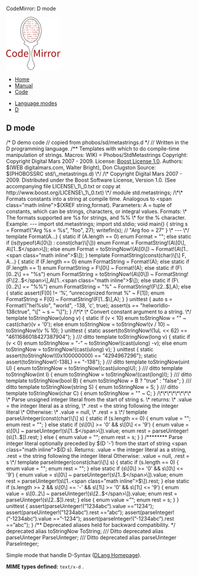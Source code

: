 CodeMirror: D mode

[<img src="../../doc/logo.png" id="logo" />](http://codemirror.net)

-   [Home](../../index.html)
-   [Manual](../../doc/manual.html)
-   [Code](https://github.com/marijnh/codemirror)

<!-- -->

-   [Language modes](../index.html)
-   <a href="#" class="active">D</a>

D mode
------

/\* D demo code // copied from phobos/sd/metastrings.d \*/ // Written in the D programming language. /\*\* Templates with which to do compile-time manipulation of strings. Macros: WIKI = Phobos/StdMetastrings Copyright: Copyright Digital Mars 2007 - 2009. License: [Boost License 1.0](http://www.boost.org/LICENSE_1_0.txt). Authors: $(WEB digitalmars.com, Walter Bright), Don Clugston Source: $(PHOBOSSRC std/\_metastrings.d) \*/ /\* Copyright Digital Mars 2007 - 2009. Distributed under the Boost Software License, Version 1.0. (See accompanying file LICENSE\_1\_0.txt or copy at http://www.boost.org/LICENSE\_1\_0.txt) \*/ module std.metastrings; /\*\* Formats constants into a string at compile time. Analogous to <span class="math inline">$(XREF string,format). Parameters: A = tuple of constants, which can be strings, characters, or integral values. Formats: \\\* The formats supported are %s for strings, and %% \\\* for the % character. Example: --- import std.metastrings; import std.stdio; void main() { string s = Format!("Arg %s = %s", "foo", 27); writefln(s); // "Arg foo = 27" } \\\* --- \\\*/ template Format(A...) { static if (A.length == 0) enum Format = ""; else static if (is(typeof(A\\\[0\\\]) : const(char)\\\[\\\])) enum Format = FormatString!(A\\\[0\\\], A\\\[1..$</span>\]); else enum Format = toStringNow!(A\[0\]) ~ Format!(A\[1..<span class="math inline">$\\\]); } template FormatString(const(char)\\\[\\\] F, A...) { static if (F.length == 0) enum FormatString = Format!(A); else static if (F.length == 1) enum FormatString = F\\\[0\\\] ~ Format!(A); else static if (F\\\[0..2\\\] == "%s") enum FormatString = toStringNow!(A\\\[0\\\]) ~ FormatString!(F\\\[2..$</span>\],A\[1..<span class="math inline">$\\\]); else static if (F\\\[0..2\\\] == "%%") enum FormatString = "%" ~ FormatString!(F\\\[2..$</span>\],A); else { static assert(F\[0\] != ‘%’, “unrecognized format %” ~ F\[1\]); enum FormatString = F\[0\] ~ FormatString!(F\[1..<span class="math inline">$\\\],A); } } unittest { auto s = Format!("hel%slo", "world", -138, 'c', true); assert(s == "helworldlo-138ctrue", "\\\[" ~ s ~ "\\\]"); } /\\\*\\\* \\\* Convert constant argument to a string. \\\*/ template toStringNow(ulong v) { static if (v &lt; 10) enum toStringNow = "" ~ cast(char)(v + '0'); else enum toStringNow = toStringNow!(v / 10) ~ toStringNow!(v % 10); } unittest { static assert(toStringNow!(1uL &lt;&lt; 62) == "4611686018427387904"); } /// ditto template toStringNow(long v) { static if (v &lt; 0) enum toStringNow = "-" ~ toStringNow!(cast(ulong) -v); else enum toStringNow = toStringNow!(cast(ulong) v); } unittest { static assert(toStringNow!(0x100000000) == "4294967296"); static assert(toStringNow!(-138L) == "-138"); } /// ditto template toStringNow(uint U) { enum toStringNow = toStringNow!(cast(ulong)U); } /// ditto template toStringNow(int I) { enum toStringNow = toStringNow!(cast(long)I); } /// ditto template toStringNow(bool B) { enum toStringNow = B ? "true" : "false"; } /// ditto template toStringNow(string S) { enum toStringNow = S; } /// ditto template toStringNow(char C) { enum toStringNow = "" ~ C; } /\\\*\\\*\\\*\\\*\\\*\\\*\\\*\\\* \\\* Parse unsigned integer literal from the start of string s. \\\* returns: \\\* .value = the integer literal as a string, \\\* .rest = the string following the integer literal \\\* Otherwise: \\\* .value = null, \\\* .rest = s \\\*/ template parseUinteger(const(char)\\\[\\\] s) { static if (s.length == 0) { enum value = ""; enum rest = ""; } else static if (s\\\[0\\\] &gt;= '0' && s\\\[0\\\] &lt;= '9') { enum value = s\\\[0\\\] ~ parseUinteger!(s\\\[1..$</span>\]).value; enum rest = parseUinteger!(s\[1..$\]).rest; } else { enum value = "“; enum rest = s; } } /\*\*\*\*\*\*\*\* Parse integer literal optionally preceded by $(D ‘-’) from the start of string <span class="math inline">$(D s). Returns: .value = the integer literal as a string, .rest = the string following the integer literal Otherwise: .value = null, .rest = s \\\*/ template parseInteger(const(char)\\\[\\\] s) { static if (s.length == 0) { enum value = ""; enum rest = ""; } else static if (s\\\[0\\\] &gt;= '0' && s\\\[0\\\] &lt;= '9') { enum value = s\\\[0\\\] ~ parseUinteger!(s\\\[1..$</span>\]).value; enum rest = parseUinteger!(s\[1..<span class="math inline">$\\\]).rest; } else static if (s.length &gt;= 2 && s\\\[0\\\] == '-' && s\\\[1\\\] &gt;= '0' && s\\\[1\\\] &lt;= '9') { enum value = s\\\[0..2\\\] ~ parseUinteger!(s\\\[2..$</span>\]).value; enum rest = parseUinteger!(s\[2..$\]).rest; } else { enum value =”“; enum rest = s; } } unittest { assert(parseUinteger!(”1234abc“).value ==”1234“); assert(parseUinteger!(”1234abc“).rest ==”abc“); assert(parseInteger!(”-1234abc“).value ==”-1234“); assert(parseInteger!(”-1234abc“).rest ==”abc"); } /\*\* Deprecated aliases held for backward compatibility. \*/ deprecated alias toStringNow ToString; /// Ditto deprecated alias parseUinteger ParseUinteger; /// Ditto deprecated alias parseUinteger ParseInteger;

Simple mode that handle D-Syntax ([DLang Homepage](http://www.dlang.org)).

**MIME types defined:** `text/x-d` .
